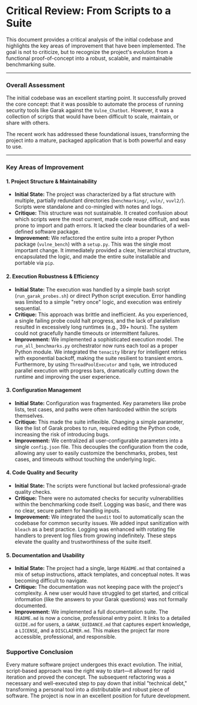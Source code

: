# Critical Review: From Scripts to a Suite

This document provides a critical analysis of the initial codebase and highlights the key areas of improvement that have been implemented. The goal is not to criticize, but to recognize the project's evolution from a functional proof-of-concept into a robust, scalable, and maintainable benchmarking suite.

---

### Overall Assessment

The initial codebase was an excellent starting point. It successfully proved the core concept: that it was possible to automate the process of running security tools like Garak against the `Vulne_Chatbot`. However, it was a collection of scripts that would have been difficult to scale, maintain, or share with others.

The recent work has addressed these foundational issues, transforming the project into a mature, packaged application that is both powerful and easy to use.

---

### Key Areas of Improvement

#### 1. Project Structure & Maintainability

*   **Initial State:** The project was characterized by a flat structure with multiple, partially redundant directories (`benchmarking/`, `vuln/`, `vuvl2/`). Scripts were standalone and co-mingled with notes and logs.
*   **Critique:** This structure was not sustainable. It created confusion about which scripts were the most current, made code reuse difficult, and was prone to import and path errors. It lacked the clear boundaries of a well-defined software package.
*   **Improvement:** We refactored the entire suite into a proper Python package (`vulne_bench`) with a `setup.py`. This was the single most important change. It immediately provided a clear, hierarchical structure, encapsulated the logic, and made the entire suite installable and portable via `pip`.

#### 2. Execution Robustness & Efficiency

*   **Initial State:** The execution was handled by a simple bash script (`run_garak_probes.sh`) or direct Python script execution. Error handling was limited to a simple "retry once" logic, and execution was entirely sequential.
*   **Critique:** This approach was brittle and inefficient. As you experienced, a single failing probe could halt progress, and the lack of parallelism resulted in excessively long runtimes (e.g., 39+ hours). The system could not gracefully handle timeouts or intermittent failures.
*   **Improvement:** We implemented a sophisticated execution model. The `run_all_benchmarks.py` orchestrator now runs each tool as a proper Python module. We integrated the `tenacity` library for intelligent retries with exponential backoff, making the suite resilient to transient errors. Furthermore, by using `ThreadPoolExecutor` and `tqdm`, we introduced parallel execution with progress bars, dramatically cutting down the runtime and improving the user experience.

#### 3. Configuration Management

*   **Initial State:** Configuration was fragmented. Key parameters like probe lists, test cases, and paths were often hardcoded within the scripts themselves.
*   **Critique:** This made the suite inflexible. Changing a simple parameter, like the list of Garak probes to run, required editing the Python code, increasing the risk of introducing bugs.
*   **Improvement:** We centralized all user-configurable parameters into a single `config.json` file. This decouples the configuration from the code, allowing any user to easily customize the benchmarks, probes, test cases, and timeouts without touching the underlying logic.

#### 4. Code Quality and Security

*   **Initial State:** The scripts were functional but lacked professional-grade quality checks.
*   **Critique:** There were no automated checks for security vulnerabilities within the benchmarking code itself. Logging was basic, and there was no clear, secure pattern for handling inputs.
*   **Improvement:** We integrated the `bandit` tool to automatically scan the codebase for common security issues. We added input sanitization with `bleach` as a best practice. Logging was enhanced with rotating file handlers to prevent log files from growing indefinitely. These steps elevate the quality and trustworthiness of the suite itself.

#### 5. Documentation and Usability

*   **Initial State:** The project had a single, large `README.md` that contained a mix of setup instructions, attack templates, and conceptual notes. It was becoming difficult to navigate.
*   **Critique:** The documentation was not keeping pace with the project's complexity. A new user would have struggled to get started, and critical information (like the answers to your Garak questions) was not formally documented.
*   **Improvement:** We implemented a full documentation suite. The `README.md` is now a concise, professional entry point. It links to a detailed `GUIDE.md` for users, a `GARAK_GUIDANCE.md` that captures expert knowledge, a `LICENSE`, and a `DISCLAIMER.md`. This makes the project far more accessible, professional, and responsible.

### Supportive Conclusion

Every mature software project undergoes this exact evolution. The initial, script-based approach was the right way to start—it allowed for rapid iteration and proved the concept. The subsequent refactoring was a necessary and well-executed step to pay down that initial "technical debt," transforming a personal tool into a distributable and robust piece of software. The project is now in an excellent position for future development.
